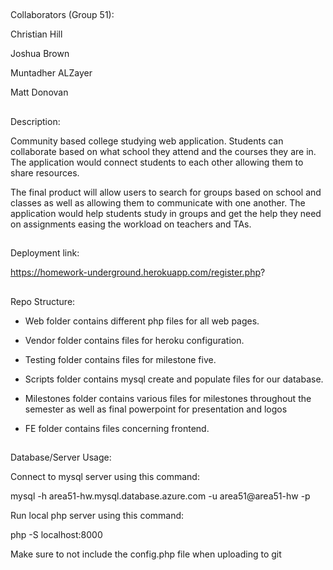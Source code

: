 ##

Collaborators (Group 51):

Christian Hill

Joshua Brown

Muntadher ALZayer

Matt Donovan

##

Description:

Community based college studying web application. Students can collaborate based on what school they attend and the courses they are in. The application would connect students to each other allowing them to share resources. 

The final product will allow users to search for groups based on school and classes as well as allowing them to communicate with one another. The application would help students study in groups and get the help they need on assignments easing the workload on teachers and TAs.

##

Deployment link:

https://homework-underground.herokuapp.com/register.php?


##

Repo Structure:

- Web folder contains different php files for all web pages.

- Vendor folder contains files for heroku configuration.

- Testing folder contains files for milestone five.

- Scripts folder contains mysql create and populate files for our database.

- Milestones folder contains various files for milestones throughout the semester as well as final powerpoint for presentation and logos

- FE folder contains files concerning frontend.

##

Database/Server Usage:

Connect to mysql server using this command:

mysql -h area51-hw.mysql.database.azure.com -u area51@area51-hw -p

Run local php server using this command:

php -S localhost:8000

Make sure to not include the config.php file when uploading to git

